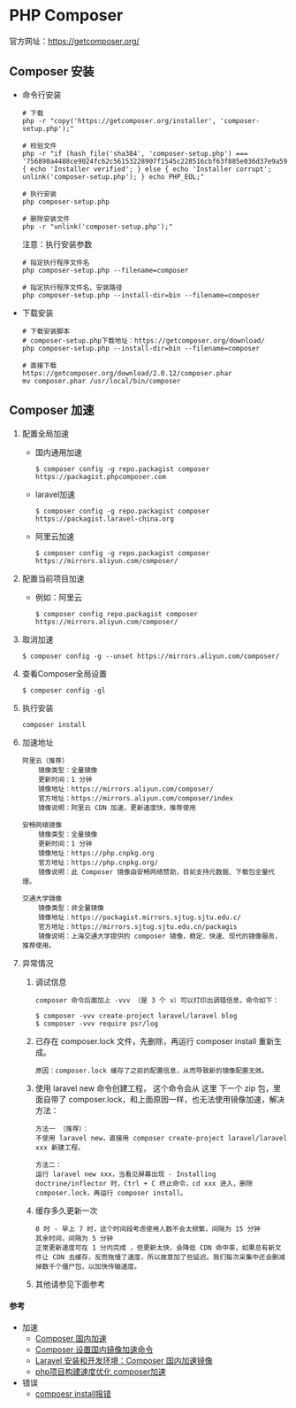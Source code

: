 
# PHP Composer

官方网址：https://getcomposer.org/

## Composer 安装
* 命令行安装
    ```
    # 下载
    php -r "copy('https://getcomposer.org/installer', 'composer-setup.php');"
    
    # 校验文件
    php -r "if (hash_file('sha384', 'composer-setup.php') === '756890a4488ce9024fc62c56153228907f1545c228516cbf63f885e036d37e9a59d27d63f46af1d4d07ee0f76181c7d3') { echo 'Installer verified'; } else { echo 'Installer corrupt'; unlink('composer-setup.php'); } echo PHP_EOL;"
    
    # 执行安装
    php composer-setup.php
    
    # 删除安装文件
    php -r "unlink('composer-setup.php');"
    ```
    
    注意：执行安装参数
    ```
    # 指定执行程序文件名
    php composer-setup.php --filename=composer
    
    # 指定执行程序文件名、安装路径
    php composer-setup.php --install-dir=bin --filename=composer
    ```

* 下载安装
    ```
    # 下载安装脚本
    # composer-setup.php下载地址：https://getcomposer.org/download/
    php composer-setup.php --install-dir=bin --filename=composer
    
    # 直接下载
    https://getcomposer.org/download/2.0.12/composer.phar
    mv composer.phar /usr/local/bin/composer
    ```


## Composer 加速

1. 配置全局加速
    * 国内通用加速
        ```
        $ composer config -g repo.packagist composer https://packagist.phpcomposer.com
        ```
    
    * laravel加速
        ```
        $ composer config -g repo.packagist composer https://packagist.laravel-china.org
        ```
    
    * 阿里云加速
        ```
        $ composer config -g repo.packagist composer https://mirrors.aliyun.com/composer/
        ```
    
2. 配置当前项目加速
    * 例如：阿里云
        ```
        $ composer config repo.packagist composer https://mirrors.aliyun.com/composer/
        ```

3. 取消加速
    ```
    $ composer config -g --unset https://mirrors.aliyun.com/composer/
    ```

4. 查看Composer全局设置
    ```
    $ composer config -gl
    ```

5. 执行安装
    ```
    composer install
    ```

6. 加速地址

       阿里云（推荐）
           镜像类型：全量镜像
           更新时间：1 分钟
           镜像地址：https://mirrors.aliyun.com/composer/
           官方地址：https://mirrors.aliyun.com/composer/index
           镜像说明：阿里云 CDN 加速，更新速度快，推荐使用
           
       安畅网络镜像
           镜像类型：全量镜像
           更新时间：1 分钟
           镜像地址：https://php.cnpkg.org
           官方地址：https://php.cnpkg.org/
           镜像说明：此 Composer 镜像由安畅网络赞助，目前支持元数据、下载包全量代理。
       
       交通大学镜像
           镜像类型：非全量镜像
           镜像地址：https://packagist.mirrors.sjtug.sjtu.edu.c/
           官方地址：https://mirrors.sjtug.sjtu.edu.cn/packagis
           镜像说明：上海交通大学提供的 composer 镜像，稳定、快速、现代的镜像服务，推荐使用。

7. 异常情况
    
    1. 调试信息
        ```
        composer 命令后面加上 -vvv （是 3 个 v）可以打印出调错信息，命令如下：
        
        $ composer -vvv create-project laravel/laravel blog
        $ composer -vvv require psr/log
        ```
    
    2. 已存在 composer.lock 文件，先删除，再运行 composer install 重新生成。
        ```
        原因：composer.lock 缓存了之前的配置信息，从而导致新的镜像配置无效。
        ```
    
    3. 使用 laravel new 命令创建工程， 这个命令会从 这里 下一个 zip 包，里面自带了 composer.lock，和上面原因一样，也无法使用镜像加速，解决方法：
        ```
        方法一 （推荐）：
        不使用 laravel new，直接用 composer create-project laravel/laravel xxx 新建工程。
        
        方法二：
        运行 laravel new xxx，当看见屏幕出现 - Installing doctrine/inflector 时，Ctrl + C 终止命令，cd xxx 进入，删除 composer.lock，再运行 composer install。
        ```
 
    4. 缓存多久更新一次
        ```
        0 时 - 早上 7 时，这个时间段考虑使用人数不会太频繁，间隔为 15 分钟
        其余时间，间隔为 5 分钟
        正常更新速度可在 1 分内完成 ，但更新太快，会降低 CDN 命中率，如果总有新文件让 CDN 去缓存，反而拖慢了速度，所以故意加了些延迟。我们每次采集中还会删减掉数千个僵尸包，以加快传输速度。
        ```
    
    5. 其他请参见下面参考

#### 参考
* 加速
    * [Composer 国内加速](https://www.imooc.com/article/details/id/293297)
    * [Composer 设置国内镜像加速命令](https://blog.csdn.net/qq_39479575/article/details/78515219)
    * [Laravel 安装和开发环境：Composer 国内加速镜像](https://learnku.com/laravel/wikis/25522)
    * [php项目构建速度优化 composer加速](https://blog.csdn.net/t_1007/article/details/86702737)
* 错误
    * [compoesr install报错](https://www.cnblogs.com/trblog/p/13260089.html)
